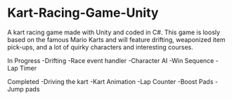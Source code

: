 # Kart-Racing-Game-Unity
A kart racing game made with Unity and coded in C#. This game is loosly based on the famous Mario Karts and will feature drifting, weaponized item pick-ups, and a lot of quirky characters and interesting courses. 

In Progress 
-Drifting 
-Race event handler
-Character AI
-Win Sequence
-Lap Timer

Completed
-Driving the kart
-Kart Animation
-Lap Counter
-Boost Pads
-Jump pads
